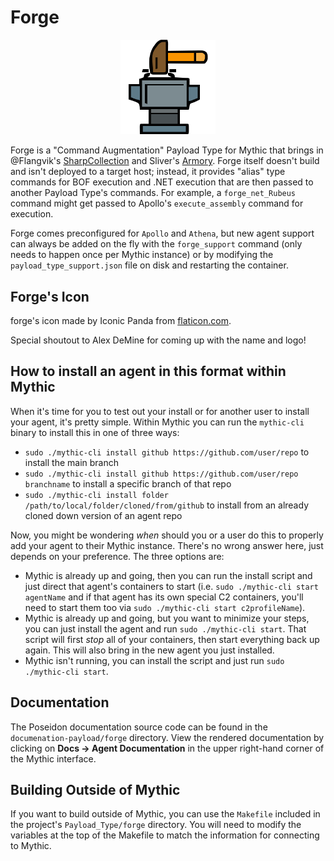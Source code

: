 # Forge

<p align="center">
  <img alt="Forge Logo" src="agent_icons/forge.svg" height="30%" width="30%">
</p>

Forge is a "Command Augmentation" Payload Type for Mythic that brings in @Flangvik's [SharpCollection](https://github.com/Flangvik/SharpCollection) and Sliver's [Armory](https://github.com/sliverarmory/armory/blob/master/armory.json).
Forge itself doesn't build and isn't deployed to a target host; instead, it provides "alias" type commands for BOF execution and .NET execution that are then passed to another Payload Type's commands.
For example, a `forge_net_Rubeus` command might get passed to Apollo's `execute_assembly` command for execution.

Forge comes preconfigured for `Apollo` and `Athena`, but new agent support can always be added on the fly with the `forge_support` command (only needs to happen once per Mythic instance) or by modifying the `payload_type_support.json` file on disk and restarting the container.

## Forge's Icon

forge's icon made by Iconic Panda from [flaticon.com](https://www.flaticon.com/free-icons/forge).

Special shoutout to Alex DeMine for coming up with the name and logo!

## How to install an agent in this format within Mythic

When it's time for you to test out your install or for another user to install your agent, it's pretty simple. Within Mythic you can run the `mythic-cli` binary to install this in one of three ways:

* `sudo ./mythic-cli install github https://github.com/user/repo` to install the main branch
* `sudo ./mythic-cli install github https://github.com/user/repo branchname` to install a specific branch of that repo
* `sudo ./mythic-cli install folder /path/to/local/folder/cloned/from/github` to install from an already cloned down version of an agent repo

Now, you might be wondering _when_ should you or a user do this to properly add your agent to their Mythic instance. There's no wrong answer here, just depends on your preference. The three options are:

* Mythic is already up and going, then you can run the install script and just direct that agent's containers to start (i.e. `sudo ./mythic-cli start agentName` and if that agent has its own special C2 containers, you'll need to start them too via `sudo ./mythic-cli start c2profileName`).
* Mythic is already up and going, but you want to minimize your steps, you can just install the agent and run `sudo ./mythic-cli start`. That script will first _stop_ all of your containers, then start everything back up again. This will also bring in the new agent you just installed.
* Mythic isn't running, you can install the script and just run `sudo ./mythic-cli start`.

## Documentation

The Poseidon documentation source code can be found in the `documenation-payload/forge` directory.
View the rendered documentation by clicking on **Docs -> Agent Documentation** in the upper right-hand corner of the Mythic
interface.

## Building Outside of Mythic

If you want to build outside of Mythic, you can use the `Makefile` included in the project's `Payload_Type/forge` directory. You will need to modify the variables at the top of the Makefile to match the information for connecting to Mythic. 
